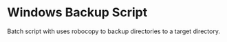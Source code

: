 # Windows Backup Script

Batch script with uses robocopy to backup directories to a target directory.
